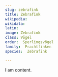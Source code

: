 ```yaml
---
slug: zebrafink
title: Zebrafink
wikipedia: 
wikidata: 
latin:
image: Zebrafink
class: Vögel
order:  Sperlingsvögel
family:  Prachtfinken
species:  Zebrafink

---
```


I am content.
